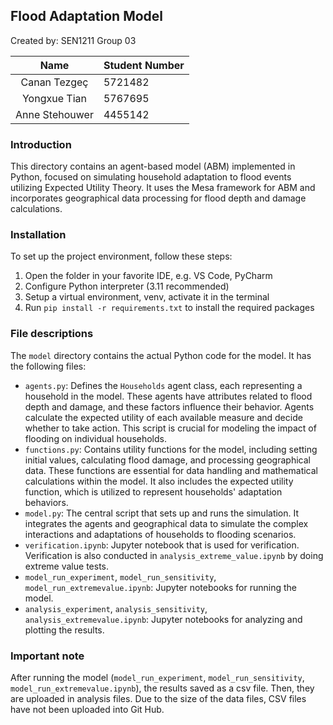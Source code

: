 ## Flood Adaptation Model
Created by: SEN1211 Group 03

|        Name        | Student Number |
|:------------------:|:--------|
|    Canan Tezgeç    | 5721482 |
|     Yongxue Tian   | 5767695 |
|   Anne Stehouwer   | 4455142 |

 
### Introduction
This directory contains an agent-based model (ABM) implemented in Python, focused on simulating household adaptation to flood events utilizing Expected Utility Theory. It uses the Mesa framework for ABM and incorporates geographical data processing for flood depth and damage calculations.

### Installation
To set up the project environment, follow these steps:
1. Open the folder in your favorite IDE, e.g. VS Code, PyCharm
2. Configure Python interpreter (3.11 recommended)
3. Setup a virtual environment, venv, activate it in the terminal
4. Run ```pip install -r requirements.txt``` to install the required packages

### File descriptions
The `model` directory contains the actual Python code for the model. It has the following files:
- `agents.py`: Defines the `Households` agent class, each representing a household in the model. These agents have attributes related to flood depth and damage, and these factors influence their behavior. Agents calculate the expected utility of each available measure and decide whether to take action. This script is crucial for modeling the impact of flooding on individual households.
- `functions.py`: Contains utility functions for the model, including setting initial values, calculating flood damage, and processing geographical data. These functions are essential for data handling and mathematical calculations within the model. It also includes the expected utility function, which is utilized to represent households' adaptation behaviors.
- `model.py`: The central script that sets up and runs the simulation. It integrates the agents and geographical data to simulate the complex interactions and adaptations of households to flooding scenarios.
- `verification.ipynb`: Jupyter notebook that is used for verification. Verification is also conducted in `analysis_extreme_value.ipynb` by doing extreme value tests.
- `model_run_experiment`, `model_run_sensitivity`, `model_run_extremevalue.ipynb`: Jupyter notebooks for running the model. 
- `analysis_experiment`,  `analysis_sensitivity`,  `analysis_extremevalue.ipynb`: Jupyter notebooks for analyzing and plotting the results.

### Important note
After running the model (`model_run_experiment`, `model_run_sensitivity`, `model_run_extremevalue.ipynb`), the results saved as a csv file. Then, they are uploaded in analysis files. Due to the size of the data files, CSV files have not been uploaded into Git Hub. 

